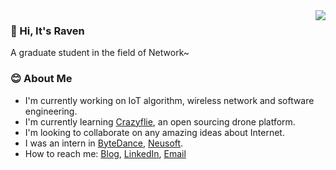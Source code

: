 
<a href="#">
  <img align="right" src="https://github-readme-stats-git-master.dreace.vercel.app/api?icon_color=586069&hide_border=true&title_color=a0a9af&username=Raven98&show_icons=true">
</a>

### 👋 Hi, It's Raven 
A graduate student in the field of Network~

### 😊 About Me
- I'm currently working on IoT algorithm, wireless network and software engineering.
- I'm currently learning [Crazyflie](https://www.bitcraze.io/), an open sourcing drone platform.
- I'm looking to collaborate on any amazing ideas about Internet.
- I was an intern in [ByteDance](https://www.bytedance.com/en/), [Neusoft](https://www.neusoft.com/).
- How to reach me: [Blog](https://ravenxu.top/), [LinkedIn](https://www.linkedin.com/in/ravenxu/), [Email](xrwgood@qq.com)
